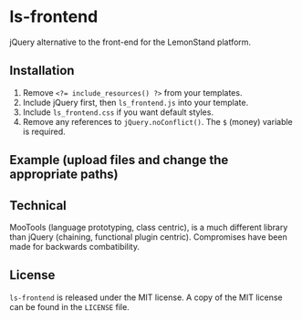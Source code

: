# ls-frontend

jQuery alternative to the front-end for the LemonStand platform.

## Installation

1. Remove `<?= include_resources() ?>` from your templates.
1. Include jQuery first, then `ls_frontend.js` into your template.
1. Include `ls_frontend.css` if you want default styles.
1. Remove any references to `jQuery.noConflict()`. The `$` (money) variable is required.

## Example (upload files and change the appropriate paths)

  <link href="<?= root_url('/') ?>resources/css/ls_frontend.css" rel="stylesheet" media="screen" />
  <script src="<?= root_url('/') ?>resources/js/jquery-1.4.2.min.js"></script>
  <script src="<?= root_url('/') ?>resources/js/ls_frontend.js"></script>

## Technical

MooTools (language prototyping, class centric), is a much different library than jQuery (chaining, functional plugin centric). Compromises have been made for backwards combatibility.

## License

`ls-frontend` is released under the MIT license. A copy of the MIT license can be found in the `LICENSE` file.
